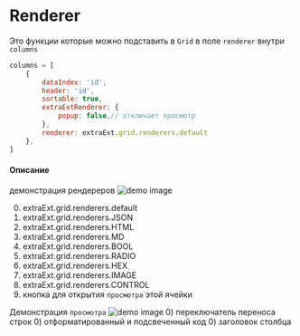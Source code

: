 # Renderer
Это функции которые можно подставить в `Grid` в поле `renderer` внутри `columns`
```js
columns = [
	{
		dataIndex: 'id',
		header: 'id',
		sortable: true,
		extraExtRenderer: {
			popup: false,// отключает просмотр
		},
		renderer: extraExt.grid.renderers.default
	},
]
```
#### Описание 
демонстрация рендереров
![demo image](https://i.imgur.com/DEgTWnI.jpeg)



0) extraExt.grid.renderers.default 
0) extraExt.grid.renderers.JSON
0) extraExt.grid.renderers.HTML
0) extraExt.grid.renderers.MD
0) extraExt.grid.renderers.BOOL
0) extraExt.grid.renderers.RADIO
0) extraExt.grid.renderers.HEX
0) extraExt.grid.renderers.IMAGE
0) extraExt.grid.renderers.CONTROL
0) кнопка для открытия `просмотра` этой ячейки

Демонстрация `просмотра`
![demo image](https://i.imgur.com/GKBN1eC.jpeg)
0) переключатель переноса строк
0) отформатированный и подсвеченный код
0) заголовок столбца
